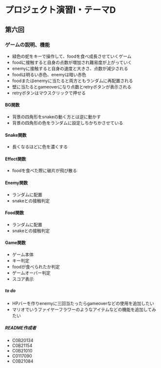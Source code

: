 # プロジェクト演習Ⅰ・テーマD
## 第六回
### ゲームの説明、機能
- 緑色の蛇をキーで操作して、foodを食べ成長させていくゲーム
- foodに接触すると自身の点数が増加され難易度が上がっていく
- enemyに接触すると自身の速度と大きさ、点数が減少される
- foodは明るい赤色、enemyは暗い赤色
- foodまたはenemyに当たると両方ともランダムに再配置される
- 壁に当たるとgameoverになり点数とretryボタンが表示される
- retryボタンはマウスクリックで押せる

#### BG関数
- 背景の四角形をsnakeの動く方とは逆に動かす
- 背景の四角形の色をランダムに設定しちかちかさせている

#### Snake関数
- 長くなるほどに色を濃くする

#### Effect関数
- foodを食べた際に破片が飛び散る

#### Enemy関数
- ランダムに配置
- snakeとの接触判定

#### Food関数
- ランダムに配置
- snakeとの接触判定

#### Game関数
- ゲーム本体
- キー判定
- foodが食べられたか判定
- ゲームオーバー判定
- スコア表示

##### to do
- HPバーを作りenemyに三回当たったらgameoverなどの使用を追加したい
- マリオでいうファイヤーフラワーのようなアイテムなどの機能を追加してみたい

##### README作成者
- C0B20134
- C0B21154
- C0B21010
- C0117090
- C0B21084

